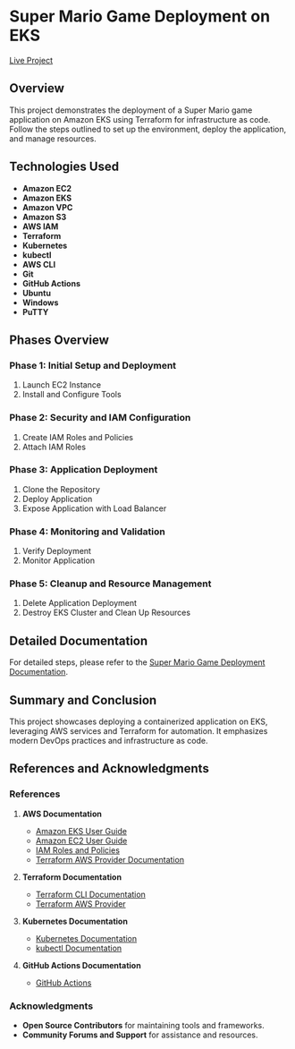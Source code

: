 # Super Mario Game Deployment on EKS

[Live Project](http://a8140b2baab4e4202874e1e26d478b70-1877454674.us-east-1.elb.amazonaws.com/)

## Overview

This project demonstrates the deployment of a Super Mario game application on Amazon EKS using Terraform for infrastructure as code. Follow the steps outlined to set up the environment, deploy the application, and manage resources.

## Technologies Used

- **Amazon EC2**
- **Amazon EKS**
- **Amazon VPC**
- **Amazon S3**
- **AWS IAM**
- **Terraform**
- **Kubernetes**
- **kubectl**
- **AWS CLI**
- **Git**
- **GitHub Actions**
- **Ubuntu**
- **Windows**
- **PuTTY**

## Phases Overview

### Phase 1: Initial Setup and Deployment

1. Launch EC2 Instance
2. Install and Configure Tools

### Phase 2: Security and IAM Configuration

1. Create IAM Roles and Policies
2. Attach IAM Roles

### Phase 3: Application Deployment

1. Clone the Repository
2. Deploy Application
3. Expose Application with Load Balancer

### Phase 4: Monitoring and Validation

1. Verify Deployment
2. Monitor Application

### Phase 5: Cleanup and Resource Management

1. Delete Application Deployment
2. Destroy EKS Cluster and Clean Up Resources

## Detailed Documentation

For detailed steps, please refer to the [Super Mario Game Deployment Documentation](docs/index.md).

## Summary and Conclusion

This project showcases deploying a containerized application on EKS, leveraging AWS services and Terraform for automation. It emphasizes modern DevOps practices and infrastructure as code.

## References and Acknowledgments

### References

1. **AWS Documentation**

   - [Amazon EKS User Guide](https://docs.aws.amazon.com/eks/latest/userguide/what-is-eks.html)
   - [Amazon EC2 User Guide](https://docs.aws.amazon.com/ec2/index.html)
   - [IAM Roles and Policies](https://docs.aws.amazon.com/IAM/latest/UserGuide/access_policies.html)
   - [Terraform AWS Provider Documentation](https://registry.terraform.io/providers/hashicorp/aws/latest/docs)

2. **Terraform Documentation**

   - [Terraform CLI Documentation](https://www.terraform.io/docs/cli-index.html)
   - [Terraform AWS Provider](https://registry.terraform.io/providers/hashicorp/aws/latest/docs)

3. **Kubernetes Documentation**

   - [Kubernetes Documentation](https://kubernetes.io/docs/home/)
   - [kubectl Documentation](https://kubernetes.io/docs/reference/kubectl/)

4. **GitHub Actions Documentation**
   - [GitHub Actions](https://docs.github.com/en/actions)

### Acknowledgments

- **Open Source Contributors** for maintaining tools and frameworks.
- **Community Forums and Support** for assistance and resources.
